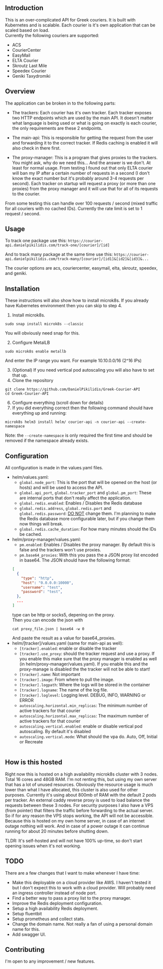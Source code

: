 ## Introduction

This is an over-complicated API for Greek couriers. It is built with Kubernetes
and is scalable. Each courier is it's own application that can be scaled
based on load.
<br>
Currently the following couriers are supported:
- ACS
- CourierCenter
- EasyMail
- ELTA Courier
- Skroutz Last Mile
- Speedex Courier
- Geniki Taxydromiki

## Overview
The application can be broken in to the following parts:
- The trackers:
Each courier has it's own tracker. Each tracker exposes two HTTP endpoints which are used
by the main API. It doesn't matter what language is being used or what is going on exactly is each courier, the only
requirements are these 2 endpoints.

- The main-api:
This is responsible for getting the request from the user and forwarding it to the correct tracker. If Redis
caching is enabled it will also check in there first.

- The proxy-manager:
This is a program that gives proxies to the trackers. You might ask, why do we need this... And the answer is
we don't. At least for normal usage. From testing I found out that only ELTA courier will ban my IP after
a certain number of requests in a second (I don't know the exact number but it's probably around 3-4 requests
per second). Each tracker on startup will request a proxy (or more than one proxies) from the proxy manager and
it will use that for all of its requests to the courier.

From some testing this can handle over 100 requests / second (mixed traffic for all couriers with no cached IDs). Currently the rate limit is set to 1 request / second.

## Usage
To track one package use this:
`https://courier-api.danielpikilidis.com/track-one/[courier]/[id]`

And to track many package at the same time use this:
`https://courier-api.danielpikilidis.com/track-many/[courier]/[id1]&[id2]&[id3]&...`

The courier options are acs, couriercenter, easymail, elta, skroutz, speedex, and geniki.

## Installation
These instructions will also show how to install microk8s. If you already have Kubernetes environment then
you can skip to step 4.

1) Install microk8s.<br>
```
sudo snap install microk8s --classic
```
You will obviously need snap for this.

2) Configure MetalLB
```
sudo microk8s enable metallb
```
And enter the IP range you want. For example 10.10.0.0/16 (2^16 IPs)

3) (Optional) If you need vertical pod autoscaling you will also have to set that up.
4) Clone the repository
```
git clone https://github.com/DanielPikilidis/Greek-Courier-API
cd Greek-Courier-API
```
6) Configure everything (scroll down for details)
7) If you did everything correct then the following command should have everything up and running:

```
microk8s helm3 install helm/ courier-api -n courier-api --create-namespace
```
Note: the `--create-namespace` is only required the first time and should be removed if the namespace already exists.

## Configuration

All configuration is made in the values.yaml files.

- helm/values.yaml:
  - `global.node_port`: This is the port that will be opened on the host (or hosts) and will be used to access
  the API.
  - `global.api_port`, `global.tracker_port` and `global.pm_port`: These are internal ports that don't really affect the application.
  - `global.redis.enabled`: Enables / Disables the Redis database
  - `global.redis.address`, `global.redis.port` and `global.redis.password`: <u>DO NOT</u> change them. I'm planning to make the Redis
  database more configurable later, but if you change them now things will break.
  - `global.redis.cache_duration`: For how many minutes should the IDs be cached.
- helm/proxy-manager/values.yaml:
  - `pm.enabled`: Enables / Disables the proxy manager. By default this is false and the trackers won't use proxies.
  - `pm.base64_proxies`: With this you pass the a JSON proxy list encoded in base64. The JSON should have the
  following format:
  ```json
  [
    {
      "type": "http",
      "host": "0.0.0.0:10000",
      "username": "test",
      "password": "test",
    },
    ...
  ]
  ```
  type can be http or socks5, depening on the proxy.<br>
  Then you can encode the json with
  ```
  cat proxy_file.json | base64 -w 0
  ```
  And paste the result as a value for base64_proxies.
- helm/[tracker]/values.yaml (same for main-api as well):
  - `[tracker].enabled`: enable or disable the tracker
  - `[tracker].use_proxy`: should the tracker request and use a proxy. If you enable this make sure that the proxy manager is enabled as well (in helm/proxy-manager/values.yaml). If you enable this and the proxy-manage is disabled the the tracker
  will not be able to start!
  - `[tracker].name`: Not important
  - `[tracker].image`: From where to pull the image.
  - `[tracker].logpath`: Where the logs will be stored in the container
  - `[tracker].logname`: The name of the log file.
  - `[tracker].loglevel`: Logging level. DEBUG, INFO, WARNING or ERROR
  - `autoscaling.horizontal.min_replicas`: The minimum number of active trackers for that courier
  - `autoscaling.horizontal.max_replicas`: The maximum number of active trackers for that courier
  - `autoscaling.vertical.enabled`: enable or disable vertical pod autoscaling. By default it's disabled
  - `autoscaling.vertical.mode`: What should the vpa do. Auto, Off, Initial or Recreate
  <br>


## How is this hosted
Right now this is hosted on a high availability microk8s cluster with 3 nodes. Total 16 cores and 48GB RAM. I'm not renting
this, but using my own server that has a lot of unused resources. Obviously the resource usage is much lower than
what I have allocated, this cluster is also used for other purposes. Currently it's using about 800mb of RAM
with the default 2 pods per tracker. An external caddy reverse proxy is used to load balance the requests
between these 3 nodes. For security purposes I also have a VPS (from pointer) that filters the traffic
before forwarding to the actual server. So if for any reason the VPS stops working, the API will not
be accessible. Because this is hosted on my own home server, in case of an internet outage nothing will work.
And in case of a power outage it can continue running for about 20 minutes before shutting down.

TLDR: It's self-hosted and will not have 100% up-time, so don't start opening issues when it's not working.

## TODO
There are a few changes that I want to make whenever I have time:<br>
- Make this deployable on a cloud provider like AWS. I haven't tested it but I don't expect this to
work with a cloud provider. Will probably need an ingress controller instead of node port.
- Find a better way to pass a proxy list to the proxy manager.
- Improve the Redis deployment configuration.
- Setup a high availability Redis deployment.
- Setup fluentbit
- Setup prometheus and collect stats.
- Change the domain name. Not really a fan of using a personal domain name for this.
- Add swagger UI.


## Contributing
I'm open to any improvement / new features.
